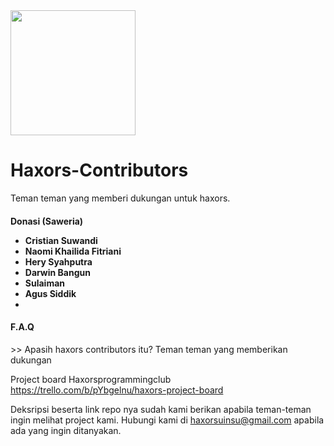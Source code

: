 <img src='https://avatars1.githubusercontent.com/u/44484256?s=460&u=fa6df5a9dd71657610e26ccdd0c5f03d85cb9296&v=4' width='200'>

# Haxors-Contributors
Teman teman yang memberi dukungan untuk haxors.

<h4>Donasi (Saweria)</a>

- Cristian Suwandi
- Naomi Khailida Fitriani
- Hery Syahputra
- Darwin Bangun
- Sulaiman
- Agus Siddik
- 

<h4>F.A.Q</h4>
>> Apasih haxors contributors itu?
Teman teman yang memberikan dukungan 

Project board Haxorsprogrammingclub
https://trello.com/b/pYbgelnu/haxors-project-board

Deksripsi beserta link repo nya sudah kami berikan apabila teman-teman ingin melihat project kami. Hubungi kami di haxorsuinsu@gmail.com apabila ada yang ingin ditanyakan.

